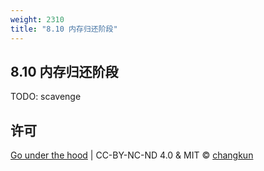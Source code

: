 ```yaml
---
weight: 2310
title: "8.10 内存归还阶段"
---
```


## 8.10 内存归还阶段

TODO: scavenge

## 许可

[Go under the hood](https://github.com/changkun/go-under-the-hood) | CC-BY-NC-ND 4.0 & MIT &copy; [changkun](https://changkun.de)
